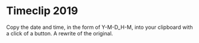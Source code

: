 # Timeclip 2019
Copy the date and time, in the form of Y-M-D_H-M, into your clipboard with a click of a button. A rewrite of the original.

